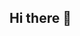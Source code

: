 ## Hi there 👋

<!--
**Achuthan2909/Achuthan2909** is a ✨ _special_# Hi, I'm Achuthan! 👋

```python
def current_status():
    age: 21
    role: "Research Intern @ IIT Madras"
    focus: [
        "Healthcare AI",
        "Medical Diagnostics",
        "Simulation Systems"
    ]
    research_domains: {
        "medical": ["ECG Analysis", "Healthcare Systems", "Medical AI"],
        "simulation": ["Particle Systems", "Chess Engines", "Physics Models"],
        "interests": ["System Design", "Algorithm Development", "Research Implementation"]
    }
```

## 🔬 Research & Development
```javascript
const currentWork = {
    institution: "IIT Madras",
    projects: [
        "Medical Diagnostic Systems",
        "Healthcare Data Analysis",
        "Simulation Models"
    ],
    technologies: [
        "Deep Learning",
        "Signal Processing",
        "Scientific Computing"
    ]
}
```

## 🛠 Tech Stack
![Python](https://img.shields.io/badge/Python-FFD43B?style=for-the-badge&logo=python&logoColor=blue)
![TensorFlow](https://img.shields.io/badge/TensorFlow-FF6F00?style=for-the-badge&logo=tensorflow&logoColor=white)
![PyTorch](https://img.shields.io/badge/PyTorch-EE4C2C?style=for-the-badge&logo=pytorch&logoColor=white)
![scikit-learn](https://img.shields.io/badge/scikit--learn-%23F7931E.svg?style=for-the-badge&logo=scikit-learn&logoColor=white)
![C++](https://img.shields.io/badge/C%2B%2B-00599C?style=for-the-badge&logo=c%2B%2B&logoColor=white)
![CUDA](https://img.shields.io/badge/CUDA-76B900?style=for-the-badge&logo=nvidia&logoColor=white)

## 📊 GitHub Stats
<div align="center">

![GitHub Stats](https://github-readme-stats.vercel.app/api?username=YOUR_USERNAME&show_icons=true&theme=tokyonight)
[![GitHub Streak](https://streak-stats.demolab.com/?user=YOUR_USERNAME&theme=tokyonight)](https://git.io/streak-stats)
![Profile Views](https://komarev.com/ghpvc/?username=YOUR_USERNAME)

</div>

## 🎯 Current Focus
- Implementing medical research papers
- Developing simulation systems
- Exploring particle system dynamics
- Building chess engines
- Advancing healthcare technology solutions

## 📫 Connect With Me
[![LinkedIn](https://img.shields.io/badge/LinkedIn-0077B5?style=for-the-badge&logo=linkedin&logoColor=white)](YOUR_LINKEDIN_URL)
[![GitHub](https://img.shields.io/badge/GitHub-100000?style=for-the-badge&logo=github&logoColor=white)](YOUR_GITHUB_URL) ✨ repository because its `README.md` (this file) appears on your GitHub profile.

Here are some ideas to get you started:

- 🔭 I’m currently working on ...
- 🌱 I’m currently learning ...
- 👯 I’m looking to collaborate on ...
- 🤔 I’m looking for help with ...
- 💬 Ask me about ...
- 📫 How to reach me: ...
- 😄 Pronouns: ...
- ⚡ Fun fact: ...
-->
